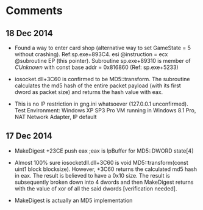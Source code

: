 Comments
=====
18 Dec 2014
-----
- Found a way to enter card shop (alternative way to set GameState = 5 without crashing). Ref:sp.exe+893C4. esi @instruction = ecx @subroutine EP (this pointer). Subroutine sp.exe+89310 is member of *CUnknown* with const base addr = 0x816860 (Ref: sp.exe+5233)

- iosocket.dll+3C60 is confirmed to be MD5::transform. The subroutine calculates the md5 hash of the entire packet payload (with its first dword as packet size) and returns the hash value with eax.

- This is no IP restriction in gng.ini whatsoever (127.0.0.1 unconfirmed). Test Environment: Windows XP SP3 Pro VM running in Windows 8.1 Pro, NAT Network Adapter, IP default

17 Dec 2014
-----
- MakeDigest +23CE push eax ;eax is lpBuffer for MD5::DWORD state[4]

- Almost 100% sure iosocketdll.dll+3C60 is void MD5::transform(const uint1 block	blocksize). However, +3C60 returns the calculated md5 hash in eax. The result is believed to have a 0x10 size. The result is subsequently broken down into 4 dwords and then MakeDigest returns with the value of xor of all the said dwords [verification needed].

- MakeDigest is actually an MD5 implementation
